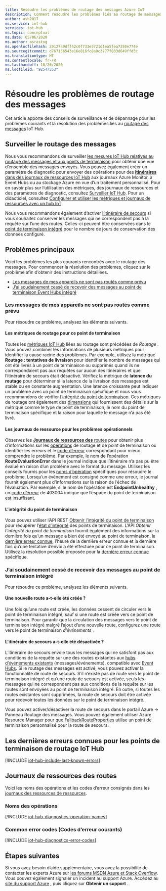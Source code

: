 ```yaml
---
title: Résoudre les problèmes de routage des messages Azure IoT
description: Comment résoudre les problèmes liés au routage de messages Azure IoT
author: ash2017
ms.service: iot-hub
services: iot-hub
ms.topic: conceptual
ms.date: 05/06/2020
ms.author: asrastog
ms.openlocfilehash: 29127a9dff42c0f733e3721d1ea5fea7350e774e
ms.sourcegitcommit: d767156543e16e816fc8a0c3777f033d649ffd3c
ms.translationtype: HT
ms.contentlocale: fr-FR
ms.lasthandoff: 10/26/2020
ms.locfileid: "92547353"
---
```

# <a name="troubleshooting-message-routing"></a>Résoudre les problèmes de routage des messages

Cet article apporte des conseils de surveillance et de dépannage pour les problèmes courants et la résolution des problèmes liés au [routage des messages](iot-hub-devguide-messages-d2c.md) IoT Hub.

## <a name="monitoring-message-routing"></a>Surveiller le routage des messages

Nous vous recommandons de surveiller [les mesures IoT Hub relatives au routage des messages et aux points de terminaison](monitor-iot-hub-reference.md#routing-metrics) pour obtenir une vue d’ensemble des messages envoyés. Vous pouvez également créer un paramètre de diagnostic pour envoyer des opérations pour des [**itinéraires** dans des journaux de ressources IoT Hub](monitor-iot-hub-reference.md#routes) aux journaux Azure Monitor, à Event Hubs ou au stockage Azure en vue d’un traitement personnalisé. Pour en savoir plus sur l’utilisation des métriques, des journaux de ressources et des paramètres de diagnostic, consultez [Surveiller IoT Hub](monitor-iot-hub.md). Pour un didacticiel, consultez [Configurer et utiliser les métriques et journaux de ressources avec un hub IoT](tutorial-use-metrics-and-diags.md).

Nous vous recommandons également d’activer [l’itinéraire de secours](iot-hub-devguide-messages-d2c.md#fallback-route) si vous souhaitez conserver les messages qui ne correspondent pas à la requête sur l’une des routes. Celles-ci peuvent être conservées dans le [point de terminaison intégré](iot-hub-devguide-messages-read-builtin.md) pour le nombre de jours de conservation des données configuré.

## <a name="top-issues"></a>Problèmes principaux

Voici les problèmes les plus courants rencontrés avec le routage des messages. Pour commencer la résolution des problèmes, cliquez sur le problème afin d’obtenir des instructions détaillées.

* [Les messages de mes appareils ne sont pas routés comme prévu](#messages-from-my-devices-are-not-being-routed-as-expected)
* [J’ai soudainement cessé de recevoir des messages au point de terminaison Event Hubs intégré](#i-suddenly-stopped-getting-messages-at-the-built-in-endpoint)

### <a name="messages-from-my-devices-are-not-being-routed-as-expected"></a>Les messages de mes appareils ne sont pas routés comme prévu

Pour résoudre ce problème, analysez les éléments suivants.

#### <a name="the-routing-metrics-for-this-endpoint"></a>Les métriques de routage pour ce point de terminaison

Toutes les [métriques IoT Hub](monitor-iot-hub-reference.md#routing-metrics) liées au routage sont précédées de *Routage* . Vous pouvez combiner les informations de plusieurs métriques pour identifier la cause racine des problèmes. Par exemple, utilisez la métrique **Routage : tentatives de livraison** pour identifier le nombre de messages qui ont été livrés à un point de terminaison ou supprimés quand ils ne correspondaient pas aux requêtes sur aucun des itinéraires et que l’itinéraire de secours était désactivé. Vérifiez la métrique de **latence du routage** pour déterminer si la latence de la livraison des messages est stable ou en constante augmentation. Une latence croissante peut indiquer un problème avec un point de terminaison spécifique et nous vous recommandons de vérifier [l’intégrité du point de terminaison](#the-health-of-the-endpoint). Ces métriques de routage ont également des [dimensions](monitor-iot-hub-reference.md#metric-dimensions) qui fournissent des détails sur la métrique comme le type de point de terminaison, le nom du point de terminaison spécifique et la raison pour laquelle le message n’a pas été livré.

#### <a name="the-resource-logs-for-any-operational-issues"></a>Les journaux de ressource pour les problèmes opérationnels

Observez les [**Journaux de ressources des** routes](monitor-iot-hub-reference.md#routes) pour obtenir plus d’informations sur les [opérations](#operation-names) de routage et de point de terminaison ou identifier les erreurs et le [code d’erreur](#common-error-codes) correspondant pour mieux comprendre le problème. Par exemple, le nom de l’opération **RouteEvaluationError** dans le journal indique que l’itinéraire n’a pas pu être évalué en raison d’un problème avec le format du message. Utilisez les conseils fournis pour les [noms d’opération](#operation-names) spécifiques pour résoudre le problème. Lorsqu’un événement est consigné comme une erreur, le journal fournit également plus d’informations sur la raison de l’échec de l’évaluation. Par exemple, si le nom de l’opération est **EndpointUnhealthy** , un [code d’erreur](#common-error-codes) de 403004 indique que l’espace du point de terminaison est insuffisant.

#### <a name="the-health-of-the-endpoint"></a>L’intégrité du point de terminaison

Vous pouvez utiliser l’API REST [Obtenir l’intégrité du point de terminaison](/rest/api/iothub/iothubresource/getendpointhealth#iothubresource_getendpointhealth) pour récupérer l’[état d’intégrité](iot-hub-devguide-endpoints.md#custom-endpoints) des points de terminaison. L’API *Obtenir l’intégrité du point de terminaison* fournit également des informations sur la dernière fois qu’un message a bien été envoyé au point de terminaison, la [dernière erreur connue](#last-known-errors-for-iot-hub-routing-endpoints), l’heure de la dernière erreur connue et la dernière fois qu’une tentative d’envoi a été effectuée pour ce point de terminaison. Utilisez la résolution possible proposée pour la [dernière erreur connue](#last-known-errors-for-iot-hub-routing-endpoints) spécifique.

### <a name="i-suddenly-stopped-getting-messages-at-the-built-in-endpoint"></a>J’ai soudainement cessé de recevoir des messages au point de terminaison intégré

Pour résoudre ce problème, analysez les éléments suivants.

#### <a name="was-a-new-route-created"></a>Une nouvelle route a-t-elle été créée ?

Une fois qu’une route est créée, les données cessent de circuler vers le point de terminaison intégré, sauf si une route est créée vers ce point de terminaison. Pour garantir que la circulation des messages vers le point de terminaison intégré malgré l’ajout d’une nouvelle route, configurez une route vers le point de terminaison *d’événements* . 

#### <a name="was-the-fallback-route-disabled"></a>L’itinéraire de secours a-t-elle été désactivée ?

L’itinéraire de secours envoie tous les messages qui ne satisfont pas aux conditions de la requête sur une des routes existantes aux [hubs d’événements existants](iot-hub-devguide-messages-read-builtin.md) (messages/événements), compatible avec [Event Hubs](../event-hubs/index.yml). Si le routage des messages est activé, vous pouvez activer la fonctionnalité de route de secours. S’il n’existe pas de route vers le point de terminaison intégré et qu’une route de secours est activée, seuls les messages qui ne correspondent pas aux conditions de la requête sur les routes sont envoyées au point de terminaison intégré. En outre, si toutes les routes existantes sont supprimées, la route de secours doit être activée pour recevoir toutes les données sur le point de terminaison intégré.

Vous pouvez activer/désactiver la route de secours dans le portail Azure -> Panneau Routage des messages. Vous pouvez également utiliser Azure Resource Manager pour que [FallbackRouteProperties](/rest/api/iothub/iothubresource/createorupdate#fallbackrouteproperties) utilise un point de terminaison personnalisé pour la route de secours.

## <a name="last-known-errors-for-iot-hub-routing-endpoints"></a>Les dernières erreurs connues pour les points de terminaison de routage IoT Hub

<a id="last-known-errors"></a>
[!INCLUDE [iot-hub-include-last-known-errors](../../includes/iot-hub-include-last-known-errors.md)]

## <a name="routes-resource-logs"></a>Journaux de ressources des routes

Voici les noms des opérations et les codes d’erreur consignés dans les [journaux des ressources de ressources](monitor-iot-hub-reference.md#routes).

<a id="diagnostics-operation-names"></a>
### <a name="operation-names"></a>Noms des opérations

[!INCLUDE [iot-hub-diagnostics-operation-names](../../includes/iot-hub-diagnostics-operation-names.md)]

<a id="diagnostics-error-codes"></a>
### <a name="common-error-codes"></a>Common error codes (Codes d’erreur courants)

[!INCLUDE [iot-hub-diagnostics-error-codes](../../includes/iot-hub-diagnostics-error-codes.md)]

## <a name="next-steps"></a>Étapes suivantes

Si vous avez besoin d’aide supplémentaire, vous avez la possibilité de contacter les experts Azure sur [les forums MSDN Azure et Stack Overflow](https://azure.microsoft.com/support/forums/). Vous pouvez également signaler un incident au support Azure. Accédez au [site du support Azure](https://azure.microsoft.com/support/options/) , puis cliquez sur **Obtenir un support** .